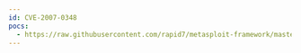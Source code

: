 ```yaml
---
id: CVE-2007-0348
pocs:
  - https://raw.githubusercontent.com/rapid7/metasploit-framework/master/modules/exploits/windows/browser/windvd7_applicationtype.rb
---
```

